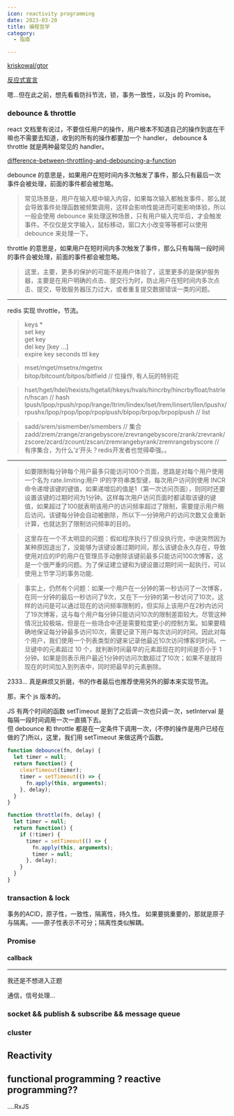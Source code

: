 ```yaml
---
icon: reactivity programming
date: 2023-03-20
title: 编程哲学
category:
  - 指南

---
```


[kriskowal/gtor](https://github.com/kriskowal/gtor)

[反应式宣言](https://www.reactivemanifesto.org/zh-CN)

嗯...但在此之前，想先看看防抖节流，锁，事务一致性，以及js 的 Promise。
  
### debounce & throttle

react 文档里有说过，不要信任用户的操作，用户根本不知道自己的操作到底在干嘛也不需要去知道，收到的所有的操作都要加一个 handler， debounce & throttle 就是两种最常见的 handler。

[difference-between-throttling-and-debouncing-a-function](https://stackoverflow.com/questions/25991367/difference-between-throttling-and-debouncing-a-function)

debounce 的意思是，如果用户在短时间内多次触发了事件，那么只有最后一次事件会被处理，前面的事件都会被忽略。
>常见场景是，用户在输入框中输入内容，如果每次输入都触发事件，那么就会导致事件处理函数被频繁调用，这样会影响性能进而可能影响体验，所以一般会使用 debounce 来处理这种场景，只有用户输入完毕后，才会触发事件。不仅仅是文字输入，鼠标移动，窗口大小改变等等都可以使用 debounce 来处理一下。

throttle 的意思是，如果用户在短时间内多次触发了事件，那么只有每隔一段时间的事件会被处理，前面的事件都会被忽略。
>这里，主要，更多的保护的可能不是用户体验了，这里更多的是保护服务器，主要是在用户明确的点击、提交行为时，防止用户在短时间内多次点击、提交，导致服务器压力过大，或者重复提交数据错误一类的问题。

---

redis 实现 throttle，节流。

>keys *  
set key  
get key  
del key [key ...]  
expire key seconds
ttl key  

>mset/mget/msetnx/mgetnx  
bitop/bitcount/bitpos/bitfield  // 位操作, 有人玩的特别花  

>hset/hget/hdel/hexists/hgetall/hkeys/hvals/hincrby/hincrbyfloat/hstrlen/hscan  // hash  
lpush/lpop/rpush/rpop/lrange/ltrim/lindex/lset/lrem/linsert/llen/lpushx/rpushx/lpop/rpop/lpop/rpoplpush/blpop/brpop/brpoplpush  // list  

>sadd/srem/sismember/smembers // 集合  
zadd/zrem/zrange/zrangebyscore/zrevrangebyscore/zrank/zrevrank/zscore/zcard/zcount/zscan/zremrangebyrank/zremrangebyscore  // 有序集合，为什么‘z’开头？redis开发者也觉得牵强。。  
---
>如要限制每分钟每个用户最多只能访问100个页面，思路是对每个用户使用一个名为 rate.limiting:用户 IP的字符串类型键，每次用户访问则使用 INCR命令递增该键的键值，如果递增后的值是1（第一次访问页面），则同时还要设置该键的过期时间为1分钟。这样每次用户访问页面时都读取该键的键值，如果超过了100就表明该用户的访问频率超过了限制，需要提示用户稍后访问。该键每分钟会自动被删除，所以下一分钟用户的访问次数又会重新计算，也就达到了限制访问频率的目的。

>这里存在一个不太明显的问题：假如程序执行了但没执行完，中途突然因为某种原因退出了，没能够为该键设置过期时间，那么该键会永久存在，导致使用对应的IP的用户在管理员手动删除该键前最多只能访问100次博客，这是一个很严重的问题。为了保证建立键和为键设置过期时间一起执行，可以使用上节学习的事务功能.

>事实上，仍然有个问题：如果一个用户在一分钟的第一秒访问了一次博客，在同一分钟的最后一秒访问了9次，又在下一分钟的第一秒访问了10次，这样的访问是可以通过现在的访问频率限制的，但实际上该用户在2秒内访问了19次博客，这与每个用户每分钟只能访问10次的限制差距较大。尽管这种情况比较极端，但是在一些场合中还是需要粒度更小的控制方案。如果要精确地保证每分钟最多访问10次，需要记录下用户每次访问的时间。因此对每个用户，我们使用一个列表类型的键来记录他最近10次访问博客的时间。一旦键中的元素超过 10 个，就判断时间最早的元素距现在的时间是否小于 1分钟。如果是则表示用户最近1分钟的访问次数超过了10次；如果不是就将现在的时间加入到列表中，同时把最早的元素删除。

2333... 真是麻烦又折磨，书的作者最后也推荐使用另外的脚本来实现节流。

那，来个 js 版本的。

JS 有两个时间的函数 setTimeout 是到了之后调一次也只调一次，setInterval 是每隔一段时间调用一次一直搞下去。  
但 debounce 和 throttle 都是在一定条件下调用一次，(不停的操作是用户已经在做的了)所以，这里，我们用 setTimeout 来做这两个函数。

```js
function debounce(fn, delay) {
  let timer = null;
  return function() {
    clearTimeout(timer);
    timer = setTimeout(() => {
      fn.apply(this, arguments);
    }, delay);
  }
}
```

```js
function throttle(fn, delay) {
  let timer = null;
  return function() {
    if (!timer) {
      timer = setTimeout(() => {
        fn.apply(this, arguments);
        timer = null;
      }, delay);
    }
  }
}
```

### transaction & lock

事务的ACID，原子性，一致性，隔离性，持久性。
如果要挑重要的，那就是原子与隔离。——原子性表示不可分；隔离性类似解耦。

### Promise

#### callback

---
我还是不想进入正题

通信，信号处理...

### socket && publish & subscribe && message queue

### cluster

## Reactivity

## functional programming ? reactive programming??

....RxJS
